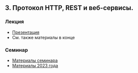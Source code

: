 ## 3. Протокол HTTP, REST и веб-сервисы.

### Лекция

- [Презентация](03-http.pdf)
- См. также материалы в конце

### Семинар

- [Материалы семинара](seminar/readme.md)
- [Материалы 2023 года](https://github.com/distsys-course/materials/tree/2023/seminars/03-http#nginx)
